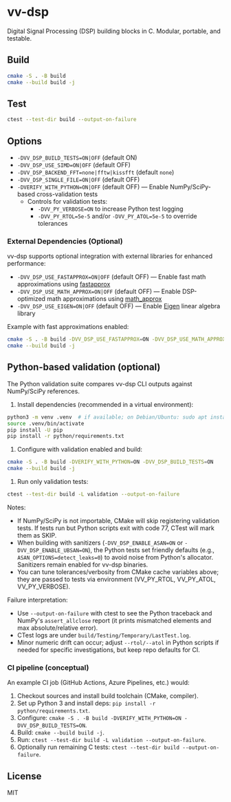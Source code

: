 # vv-dsp

Digital Signal Processing (DSP) building blocks in C. Modular, portable, and testable.

## Build

```sh
cmake -S . -B build
cmake --build build -j
```

## Test

```sh
ctest --test-dir build --output-on-failure
```

## Options

- `-DVV_DSP_BUILD_TESTS=ON|OFF` (default ON)
- `-DVV_DSP_USE_SIMD=ON|OFF` (default OFF)
- `-DVV_DSP_BACKEND_FFT=none|fftw|kissfft` (default `none`)
- `-DVV_DSP_SINGLE_FILE=ON|OFF` (default OFF)
- `-DVERIFY_WITH_PYTHON=ON|OFF` (default OFF) — Enable NumPy/SciPy-based cross-validation tests
	- Controls for validation tests:
		- `-DVV_PY_VERBOSE=ON` to increase Python test logging
		- `-DVV_PY_RTOL=5e-5` and/or `-DVV_PY_ATOL=5e-5` to override tolerances

### External Dependencies (Optional)

vv-dsp supports optional integration with external libraries for enhanced performance:

- `-DVV_DSP_USE_FASTAPPROX=ON|OFF` (default OFF) — Enable fast math approximations using [fastapprox](https://github.com/romeric/fastapprox)
- `-DVV_DSP_USE_MATH_APPROX=ON|OFF` (default OFF) — Enable DSP-optimized math approximations using [math_approx](https://github.com/Chowdhury-DSP/math_approx)
- `-DVV_DSP_USE_EIGEN=ON|OFF` (default OFF) — Enable [Eigen](https://eigen.tuxfamily.org/) linear algebra library

Example with fast approximations enabled:

```sh
cmake -S . -B build -DVV_DSP_USE_FASTAPPROX=ON -DVV_DSP_USE_MATH_APPROX=ON
cmake --build build -j
```

## Python-based validation (optional)

The Python validation suite compares vv-dsp CLI outputs against NumPy/SciPy references.

1. Install dependencies (recommended in a virtual environment):

```sh
python3 -m venv .venv  # if available; on Debian/Ubuntu: sudo apt install python3-venv
source .venv/bin/activate
pip install -U pip
pip install -r python/requirements.txt
```

1. Configure with validation enabled and build:

```sh
cmake -S . -B build -DVERIFY_WITH_PYTHON=ON -DVV_DSP_BUILD_TESTS=ON
cmake --build build -j
```

1. Run only validation tests:

```sh
ctest --test-dir build -L validation --output-on-failure
```

Notes:

- If NumPy/SciPy is not importable, CMake will skip registering validation tests. If tests run but Python scripts exit with code 77, CTest will mark them as SKIP.
- When building with sanitizers (`-DVV_DSP_ENABLE_ASAN=ON` or `-DVV_DSP_ENABLE_UBSAN=ON`), the Python tests set friendly defaults (e.g., `ASAN_OPTIONS=detect_leaks=0`) to avoid noise from Python's allocator. Sanitizers remain enabled for vv-dsp binaries.
- You can tune tolerances/verbosity from CMake cache variables above; they are passed to tests via environment (VV_PY_RTOL, VV_PY_ATOL, VV_PY_VERBOSE).

Failure interpretation:

- Use `--output-on-failure` with ctest to see the Python traceback and NumPy's `assert_allclose` report (it prints mismatched elements and max absolute/relative error).
- CTest logs are under `build/Testing/Temporary/LastTest.log`.
- Minor numeric drift can occur; adjust `--rtol/--atol` in Python scripts if needed for specific investigations, but keep repo defaults for CI.

### CI pipeline (conceptual)

An example CI job (GitHub Actions, Azure Pipelines, etc.) would:

1. Checkout sources and install build toolchain (CMake, compiler).
1. Set up Python 3 and install deps: `pip install -r python/requirements.txt`.
1. Configure: `cmake -S . -B build -DVERIFY_WITH_PYTHON=ON -DVV_DSP_BUILD_TESTS=ON`.
1. Build: `cmake --build build -j`.
1. Run: `ctest --test-dir build -L validation --output-on-failure`.
1. Optionally run remaining C tests: `ctest --test-dir build --output-on-failure`.

## License

MIT
